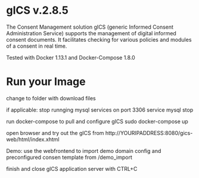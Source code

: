 # gICS v.2.8.5 #
The Consent Management solution gICS (generic Informed Consent Administration Service) supports the management of digital informed consent documents. It facilitates checking  for various policies and modules of a consent in real time. 


Tested with Docker 1.13.1 and Docker-Compose 1.8.0

# Run your Image #
change to folder with download files			

if applicable: stop runnging mysql services on port 3306 
service mysql stop

run docker-compose to pull and configure gICS
sudo docker-compose up

open browser and try out the gICS from http://YOURIPADDRESS:8080/gics-web/html/index.xhtml

Demo: use the webfrontend to import demo domain config and preconfigured consen template from /demo_import

finish and close gICS application server with CTRL+C
